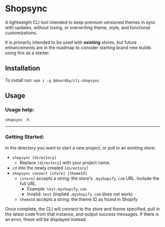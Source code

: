 # Shopsync
A lightweight CLI tool intended to keep premium versioned themes in sync with updates, without losing, or overwriting theme, style, and functional customizations.

It is primarily intended to be used with **existing** stores, but future enhancements are in the roadmap to consider starting brand new builds using this as a starter.

## Installation
To install run: `npm i -g @dnordby/cli-shopsync`


## Usage

### Usage help:

`shopsync -h`

---

### Getting Started:
In the directory you want to start a new project, or pull in an existing store:

- `shopsync [directory]` 
  - Replace `[directory]` with your project name.
- `cd` into the newly created `[directory]`
- `shopsync connect [store] [themeId]`
  - `[store]` accepts a string: the store's `.myshopify.com` URL. Include the full URL.
    - Example: `test.myshopify.com`
    - Invalid: `test` (implied `.myshopify.com` does not work)
  - `themeId` accepts a string: the theme ID as found in Shopify

Once complete, the CLI will connect to the store and theme specified, pull in the latest code from that instance, and output success messages. If there is an error, these will be displayed instead.